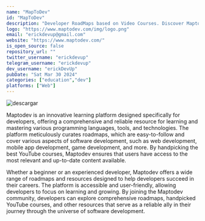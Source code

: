```yaml
---
name: "MapToDev"
id: "MapToDev"
description: "Developer RoadMaps based on Video Courses. Discover Maptodev, your reliable ally in the exciting universe of software development. Explore our meticulous roadmaps, carefully crafted with top online courses to boost your progress. Find everything you need to succeed in your career, concentrated in one place"
logo: "https://www.maptodev.com/img/logo.png"
email: "erickdevup@gmail.com"
website: "https://www.maptodev.com/"
is_open_source: false
repository_url: ""
twitter_username: "erickdevup"
telegram_username: "erickdevup"
dev_username: "erickDevUp"
pubDate: "Sat Mar 30 2024"
categories: ["education","dev"]
platforms: ["Web"]
---
```


![descargar](https://github.com/CuCodersCommunity/cucoderscommunity.github.io/assets/104710949/12a13c52-dca4-461a-a7e0-988743067f78)

Maptodev is an innovative learning platform designed specifically for developers, offering a comprehensive and reliable resource for learning and mastering various programming languages, tools, and technologies. The platform meticulously curates roadmaps, which are easy-to-follow and cover various aspects of software development, such as web development, mobile app development, game development, and more. By handpicking the best YouTube courses, Maptodev ensures that users have access to the most relevant and up-to-date content available.

Whether a beginner or an experienced developer, Maptodev offers a wide range of roadmaps and resources designed to help developers succeed in their careers. The platform is accessible and user-friendly, allowing developers to focus on learning and growing. By joining the Maptodev community, developers can explore comprehensive roadmaps, handpicked YouTube courses, and other resources that serve as a reliable ally in their journey through the universe of software development.
